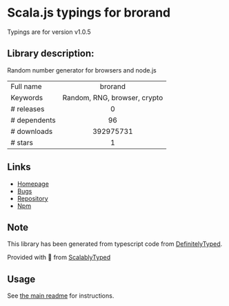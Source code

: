 
# Scala.js typings for brorand

Typings are for version v1.0.5

## Library description:
Random number generator for browsers and node.js

|                    |                 |
| ------------------ | :-------------: |
| Full name          | brorand |
| Keywords           | Random, RNG, browser, crypto |
| # releases         | 0 |
| # dependents       | 96 |
| # downloads        | 392975731 |
| # stars            | 1 |

## Links
- [Homepage](https://github.com/indutny/brorand)
- [Bugs](https://github.com/indutny/brorand/issues)
- [Repository](https://github.com/indutny/brorand)
- [Npm](https://www.npmjs.com/package/brorand)
    


## Note
This library has been generated from typescript code from [DefinitelyTyped](https://definitelytyped.org).

Provided with :purple_heart: from [ScalablyTyped](https://github.com/oyvindberg/ScalablyTyped)

## Usage
See [the main readme](../../readme.md) for instructions.


